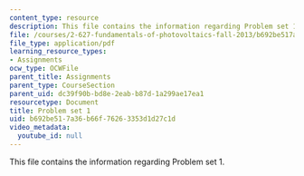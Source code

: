 ```yaml
---
content_type: resource
description: This file contains the information regarding Problem set 1.
file: /courses/2-627-fundamentals-of-photovoltaics-fall-2013/b692be517a36b66f76263353d1d27c1d_MIT2_627F13_pset1.pdf
file_type: application/pdf
learning_resource_types:
- Assignments
ocw_type: OCWFile
parent_title: Assignments
parent_type: CourseSection
parent_uid: dc39f90b-bd8e-2eab-b87d-1a299ae17ea1
resourcetype: Document
title: Problem set 1
uid: b692be51-7a36-b66f-7626-3353d1d27c1d
video_metadata:
  youtube_id: null
---
```

This file contains the information regarding Problem set 1.
